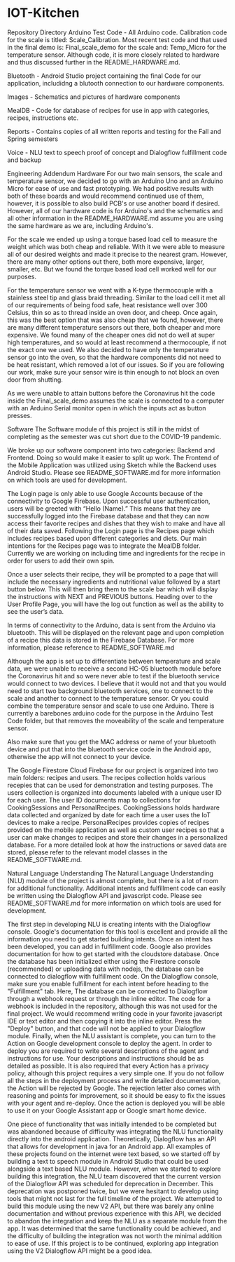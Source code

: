 # IOT-Kitchen
 
Repository Directory
Arduino Test Code - All Arduino code. Calibration code for the scale is titled: Scale_Calibration. Most recent test code and that used in the final demo is: Final_scale_demo for the scale and: Temp_Micro for the temperature sensor. Although code, it is more closely related to hardware and thus discussed further in the README_HARDWARE.md.

Bluetooth - Android Studio project containing the final Code for our application, includidng a blutooth connection to our hardware components.

Images - Schematics and pictures of hardware components

MealDB - Code for database of recipes for use in app with categories, recipes, instructions etc.

Reports - Contains copies of all written reports and testing for the Fall and Spring semesters

Voice - NLU text to speech proof of concept and Dialogflow fulfillment code and backup

Engineering Addendum
Hardware
For our two main sensors, the scale and temperature sensor, we decided to go with an Arduino Uno and an Arduino Micro for ease of use and fast prototyping. We had positive results with both of these boards and would recommend continued use of them, however, it is possible to also build PCB's or use another board if desired. However, all of our hardware code is for Arduino's and the schematics and all other information in the README_HARDWARE.md assume you are using the same hardware as we are, including Arduino's.

For the scale we ended up using a torque based load cell to measure the weight which was both cheap and reliable. With it we were able to measure all of our desired weights and made it precise to the nearest gram. However, there are many other options out there, both more expensive, larger, smaller, etc. But we found the torque based load cell worked well for our purposes.

For the temperature sensor we went with a K-type thermocouple with a stainless steel tip and glass braid threading. Similar to the load cell it met all of our requirements of being food safe, heat resistance well over 300 Celsius, thin so as to thread inside an oven door, and cheep. Once again, this was the best option that was also cheap that we found, however, there are many different temperature sensors out there, both cheaper and more expensive. We found many of the cheaper ones did not do well at super high temperatures, and so would at least recommend a thermocouple, if not the exact one we used. We also decided to have only the temperature sensor go into the oven, so that the hardware components did not need to be heat resistant, which removed a lot of our issues. So if you are following our work, make sure your sensor wire is thin enough to not block an oven door from shutting.

As we were unable to attain buttons before the Coronavirus hit the code inside the Final_scale_demo assumes the scale is connected to a computer with an Arduino Serial monitor open in which the inputs act as button presses.

Software
The Software module of this project is still in the midst of completing as the semester was cut short due to the COVID-19 pandemic.

We broke up our software component into two categories: Backend and Frontend. Doing so would make it easier to split up work. The Frontend of the Mobile Application was utilized using Sketch while the Backend uses Android Studio. Please see README_SOFTWARE.md for more information on which tools are used for development.

The Login page is only able to use Google Accounts because of the connectivity to Google Firebase. Upon successful user authentication, users will be greeted with “Hello (Name).” This means that they are successfully logged into the Firebase database and that they can now access their favorite recipes and dishes that they wish to make and have all of their data saved. Following the Login page is the Recipes page which includes recipes based upon different categories and diets. Our main intentions for the Recipes page was to integrate the MealDB folder. Currently we are working on including time and ingredients for the recipe in order for users to add their own spin.

Once a user selects their recipe, they will be prompted to a page that will include the necessary ingredients and nutritional value followed by a start button below. This will then bring them to the scale bar which will display the instructions with NEXT and PREVIOUS buttons. Heading over to the User Profile Page, you will have the log out function as well as the ability to see the user’s data.

In terms of connectivity to the Arduino, data is sent from the Arduino via bluetooth. This will be displayed on the relevant page and upon completion of a recipe this data is stored in the Firebase Database. For more information, please reference to README_SOFTWARE.md

Although the app is set up to differentiate between temperature and scale data, we were unable to receive a second HC-05 bluetooth module before the Coronavirus hit and so were never able to test if the bluetooth service would connect to two devices. I believe that it would not and that you would need to start two background bluetooth services, one to connect to the scale and another to connect to the temperature sensor. Or you could combine the temperature sensor and scale to use one Arduino. There is currently a barebones arduino code for the purpose in the Arduino Test Code folder, but that removes the moveability of the scale and temperature sensor.

Also make sure that you get the MAC address or name of your bluetooth device and put that into the bluetooth service code in the Android app, otherwise the app will not connect to your device.

The Google Firestore Cloud Firebase for our project is organized into two main folders: recipes and users. The recipes collection holds various recepies that can be used for demonstration and testing purposes. The users collection is organized into documents labeled with a unique user ID for each user. The user ID documents map to collections for CookingSessions and PersonalRecipes. CookingSessions holds hardware data collected and organized by date for each time a user uses the IoT devices to make a recipe. PersonalRecipes provides copies of recipes provided on the mobile application as well as custom user recipes so that a user can make changes to recipes and store their changes in a personalized database. For a more detailed look at how the instructions or saved data are stored, please refer to the relevant model classes in the README_SOFTWARE.md.

Natural Language Understanding
The Natural Language Understanding (NLU) module of the project is almost complete, but there is a lot of room for additional functionality. Additional intents and fulfillment code can easily be written using the Dialogflow API and javascript code. Please see README_SOFTWARE.md for more information on which tools are used for development.

The first step in developing NLU is creating intents with the Dialogflow console. Google's documentation for this tool is excellent and provide all the information you need to get started building intents. Once an intent has been developed, you can add in fulfillment code. Google also provides documentation for how to get started with the cloudstore database. Once the database has been initialized either using the Firestore console (recommended) or uploading data with nodejs, the database can be connected to dialogflow with fulfillment code. On the Dialogflow console, make sure you enable fulfillment for each intent before heading to the "Fulfillment" tab. Here, The database can be connected to Dialogflow through a webhook request or through the inline editor. The code for a webhook is included in the repository, although this was not used for the final project. We would recommend writing code in your favorite javascript IDE or text editor and then copying it into the inline editor. Press the "Deploy" button, and that code will not be applied to your Dialogflow module. Finally, when the NLU assistant is complete, you can turn to the Action on Google development console to deploy the agent. In order to deploy you are required to write several descriptions of the agent and instructions for use. Your descriptions and instructions should be as detailed as possible. It is also required that every Action has a privacy policy, although this project requires a very simple one. If you do not follow all the steps in the deployment process and write detailed documentation, the Action will be rejected by Google. The rejection letter also comes with reasoning and points for improvement, so it should be easy to fix the issues with your agent and re-deploy. Once the action is deployed you will be able to use it on your Google Assistant app or Google smart home device.

One piece of functionality that was initially intended to be completed but was abandoned because of difficulty was integrating the NLU functionality directly into the android application. Theoretically, Dialogflow has an API that allows for development in java for an Android app. All examples of these projects found on the internet were text based, so we started off by building a text to speech module in Android Studio that could be used alongside a text based NLU module. However, when we started to explore building this integration, the NLU team discovered that the current version of the Dialogflow API was scheduled for deprecation in December. This deprecation was postponed twice, but we were hesitant to develop using tools that might not last for the full timeline of the project. We attempted to build this module using the new V2 API, but there was barely any online documentation and without previous experience with this API, we decided to abandon the integration and keep the NLU as a separate module from the app. It was determined that the same functionality could be achieved, and the difficulty of building the integration was not worth the minimal addition to ease of use. If this project is to be continued, exploring app integration using the V2 Dialogflow API might be a good idea.

